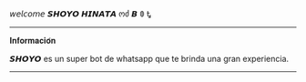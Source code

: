 </q>𝘸𝘦𝘭𝘤𝘰𝘮𝘦 𝙎𝙃𝙊𝙔𝙊 𝙃𝙄𝙉𝘼𝙏𝘼 ოძ  𝘽 ꂦ Ꮏ</b>

</details>

---

</details>
</summary>𝐈𝐧𝐟𝐨𝐫𝐦𝐚𝐜𝐢𝐨́𝐧</b>

𝙎𝙃𝙊𝙔𝙊 es un super bot de whatsapp que te brinda una gran experiencia.

</details>

---
